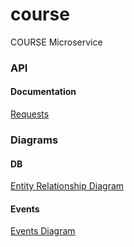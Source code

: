 # course
COURSE Microservice


### API
#### Documentation
[Requests](https://documenter.getpostman.com/view/11912430/Tz5tWv2E)

### Diagrams
#### DB
[Entity Relationship Diagram](https://drive.google.com/file/d/1_AN1UJ1bab5TkES7zit1GaL9E9S4B9GV/view?usp=sharing)

#### Events
[Events Diagram](https://drive.google.com/file/d/1fXhRDvwbrT5YIR73W05BbWZjvFOUC4rZ/view?usp=sharing)
